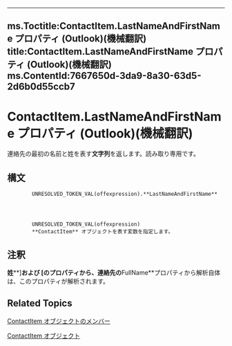 

---
ms.Toctitle:ContactItem.LastNameAndFirstName プロパティ (Outlook)(機械翻訳)
title:ContactItem.LastNameAndFirstName プロパティ (Outlook)(機械翻訳)
ms.ContentId:7667650d-3da9-8a30-63d5-2d6b0d55ccb7
---
# ContactItem.LastNameAndFirstName プロパティ (Outlook)(機械翻訳)




連絡先の最初の名前と姓を表す**文字列**を返します。読み取り専用です。

## 構文

            UNRESOLVED_TOKEN_VAL(offexpression).**LastNameAndFirstName**




            UNRESOLVED_TOKEN_VAL(offexpression)
            **ContactItem** オブジェクトを表す変数を指定します。



## 注釈
**姓****]**および [のプロパティから、連絡先の**FullName**プロパティから解析自体は、このプロパティが解析されます。



## Related Topics

[ContactItem オブジェクトのメンバー](a8b13369-4c87-02aa-e62a-1f3067e559fa.md)

[ContactItem オブジェクト](8e32093c-a678-f1fd-3f35-c2d8994d166f.md)




